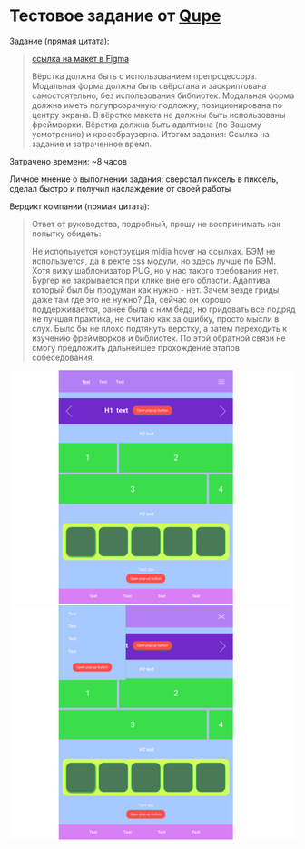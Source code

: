 # Тестовое задание от [Qupe](https://qupe.ru/) 


Задание (прямая цитата):
> [ссылка на макет в Figma](https://www.figma.com/file/1p1wCs1y8E0dKvReLwYdKp/Test-task?node-id=0%3A1)
>
> Вёрстка должна быть с использованием препроцессора.
> Модальная форма должна быть свёрстана и заскриптована самостоятельно, без использования библиотек.
> Модальная форма должна иметь полупрозрачную подложку, позиционирована по центру экрана.
> В вёрстке макета не должны быть использованы фреймворки.
> Вёрстка должна быть адаптивна (по Вашему усмотрению) и кроссбраузерна.
>Итогом задания: Ссылка на задание и затраченное время.

Затрачено времени: ~8 часов

Личное мнение о выполнении задания: сверстал пиксель в пиксель, сделал быстро и получил наслаждение от своей работы

Вердикт компании (прямая цитата): 
> Ответ от руководства, подробный, прошу не воспринимать как попытку обидеть:
>
> Не используется конструкция midia hover на ссылках. БЭМ не используется, да в ректе css модули, но здесь лучше по БЭМ. Хотя вижу шаблонизатор PUG, но у нас такого требования нет.
> Бургер не закрывается при клике вне его области. Адаптива, который был бы продуман как нужно - нет. Зачем везде гриды, даже там где это не нужно? Да, сейчас он хорошо поддерживается, ранее была с ним беда, но гридовать все подряд не лучшая практика, не считаю как за ошибку, просто мысли в слух.
> Было бы не плохо подтянуть верстку, а затем переходить к изучению фреймворков и библиотек.
> По этой обратной связи не смогу предложить дальнейшее прохождение этапов собеседования.


![](task-img-01.png)
![](task-img-02.png)
